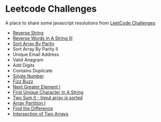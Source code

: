 # Leetcode Challenges
A place to share some javascript resolutions from [LeetCode Challenges](https://leetcode.com/)
* [Reverse String](https://github.com/iwilliam317/leetcode-challenges/blob/master/challenges/reverse_string.js)
* [Reverse Words In A String III](https://github.com/iwilliam317/leetcode-challenges/blob/master/challenges/reverse_words_in_a_string_III.js)
* [Sort Array By Parity	](https://github.com/iwilliam317/leetcode-challenges/blob/master/challenges/sort_array_by_parity.js)
* Sort Array By Parity II	
* Unique Email Address
* Valid Anagram
* Add Digits
* Contains Duplicate
* [Single Number](https://github.com/iwilliam317/leetcode-challenges/blob/master/challenges/single_number.js)
* [Fizz Buzz](https://github.com/iwilliam317/leetcode-challenges/blob/master/challenges/fizz_buzz.js)
* [Next Greater Element I](https://github.com/iwilliam317/leetcode-challenges/blob/master/challenges/next_greater_element_i.js)
* [First Unique Character In A String](https://github.com/iwilliam317/leetcode-challenges/blob/master/challenges/first_unique_character_in_a_string.js)
* [Two Sum II - Input array is sorted](https://github.com/iwilliam317/leetcode-challenges/blob/master/challenges/two_sum_ii_input_array_is_sorted.js)
* [Array Partition I](https://github.com/iwilliam317/leetcode-challenges/blob/master/challenges/array_partition_i.js)
* [Find the Difference](https://github.com/iwilliam317/leetcode-challenges/blob/master/challenges/find_the_difference.js)
* [Intersection of Two Arrays](https://github.com/iwilliam317/leetcode-challenges/blob/master/challenges/intersection_of_two_arrays.js)



